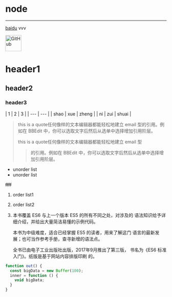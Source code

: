# node
***
[baidu](www.baidu.com)
vvv

<img src="https://avatars2.githubusercontent.com/u/3265208?v=3&s=100" alt="GitHub" title="GitHub,Social Coding" width="50" height="50" />

# header1 #
## header2 ##
### header3 ###
| 1 | 2 | 3 |
| --- | --- |
| shao | xue | zheng |
| ni | zui | shuai |

>this is a quote任何像样的文本编辑器都能轻松地建立 email 型的引用。例如在 BBEdit 中，你可以选取文字后然后从选单中选择增加引用阶层。
>
>this is a quote任何像样的文本编辑器都能轻松地建立 email 型
>>的引用。例如在 BBEdit 中，你可以选取文字后然后从选单中选择增加引用阶层。

* unorder list
* unorder list

~~ffff~~

1. order list1 
2. order list2

3.  本书覆盖 ES6 与上一个版本 ES5 的所有不同之处，对涉及的	语法知识给予详细介绍，并给出大量简洁易懂的示例代码。

	本书为中级难度，适合已经掌握 ES5 的读者，用来了解这门	语言的最新发展；也可当作参考手册，查寻新增的语法点。

	全书已由电子工业出版社出版，2017年9月推出了第三版，	书名为《ES6 标准入门》。纸版是基于网站内容排版印刷	的。
``` js
function out() {
  const bigData = new Buffer(100);
  inner = function () {
    void bigData;
  }
}
```

